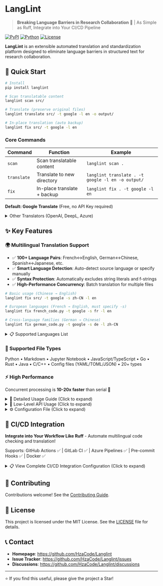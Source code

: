 # LangLint

> **Breaking Language Barriers in Research Collaboration** 🚀 | As Simple as Ruff, Integrate into Your CI/CD Pipeline

[![PyPI](https://badge.fury.io/py/langlint.svg)](https://badge.fury.io/py/langlint)
[![Python](https://img.shields.io/pypi/pyversions/langlint.svg)](https://pypi.org/project/langlint/)
[![License](https://img.shields.io/badge/License-MIT-yellow.svg)](https://opensource.org/licenses/MIT)

**LangLint** is an extensible automated translation and standardization platform designed to eliminate language barriers in structured text for research collaboration.

## 🚀 Quick Start

```bash
# Install
pip install langlint

# Scan translatable content
langlint scan src/

# Translate (preserve original files)
langlint translate src/ -t google -l en -o output/

# In-place translation (auto backup)
langlint fix src/ -t google -l en
```

### Core Commands

| Command | Function | Example |
|---------|----------|---------|
| `scan` | Scan translatable content | `langlint scan .` |
| `translate` | Translate to new directory | `langlint translate . -t google -l en -o output/` |
| `fix` | In-place translate + backup | `langlint fix . -t google -l en` |

**Default: Google Translate** (Free, no API Key required)

<details>
<summary>Other Translators (OpenAI, DeepL, Azure)</summary>

- `openai` - OpenAI GPT (requires `OPENAI_API_KEY`)
- `deepl` - DeepL (requires `DEEPL_API_KEY`)
- `azure` - Azure Translator (requires `AZURE_API_KEY`)

</details>

## ✨ Key Features

### 🌍 Multilingual Translation Support

- ✅ **100+ Language Pairs**: French↔English, German↔Chinese, Spanish↔Japanese, etc.
- ✅ **Smart Language Detection**: Auto-detect source language or specify manually
- ✅ **Syntax Protection**: Automatically excludes string literals and f-strings
- ✅ **High-Performance Concurrency**: Batch translation for multiple files

```bash
# Basic usage (Chinese → English)
langlint fix src/ -t google -s zh-CN -l en

# European languages (French → English, must specify -s)
langlint fix french_code.py -t google -s fr -l en

# Cross-language families (German → Chinese)
langlint fix german_code.py -t google -s de -l zh-CN
```

<details>
<summary>📋 Supported Languages List</summary>

**European Languages**: English (en), French (fr), German (de), Spanish (es), Italian (it), Portuguese (pt), Russian (ru), Dutch (nl), Polish (pl), Swedish (sv)

**Asian Languages**: Simplified Chinese (zh-CN), Traditional Chinese (zh-TW), Japanese (ja), Korean (ko), Thai (th), Vietnamese (vi), Hindi (hi), Indonesian (id)

**Other Languages**: Arabic (ar), Hebrew (he), Turkish (tr), Greek (el), Persian (fa)

**Note**: European languages (French, German, Spanish, Italian, etc.) **must** use the `-s` parameter to specify source language, otherwise they will be misidentified as English!

</details>

### 🔌 Supported File Types
Python • Markdown • Jupyter Notebook • JavaScript/TypeScript • Go • Rust • Java • C/C++ • Config files (YAML/TOML/JSON) • 20+ types

### ⚡ High Performance
Concurrent processing is **10-20x faster** than serial 🚀

<details>
<summary>📖 Detailed Usage Guide (Click to expand)</summary>

### Basic Commands

```bash
# Scan translatable content
langlint scan path/to/files

# Translate to new directory
langlint translate path/to/files -t google -s zh-CN -l en -o output/

# In-place translation (auto backup)
langlint fix path/to/files -t google -s zh-CN -l en
```

### Multilingual Translation Scenarios

```bash
# Scenario 1: Translate French project to English
langlint scan french_project/ -o report.json --format json
langlint translate french_project/ -t google -s fr -l en -o english_project/

# Scenario 2: Generate multilingual documentation
langlint translate docs/ -t google -s en -l zh-CN -o docs_zh/
langlint translate docs/ -t google -s en -l ja -o docs_ja/
langlint translate docs/ -t google -s en -l fr -o docs_fr/

# Scenario 3: Internationalize codebase
langlint fix src/ -t google -s zh-CN -l en
pytest tests/  # Verify functionality
```

### Advanced Parameters

```bash
# Exclude specific files
langlint translate src/ -t google -s zh-CN -l en -o output/ -e "**/test_*" -e "**/__pycache__/"

# Dry-run preview
langlint translate src/ -t google -s fr -l en --dry-run

# Use other translators
langlint translate src/ -t openai -s zh-CN -l en  # Requires OPENAI_API_KEY
langlint translate src/ -t deepl -s zh -l en-US   # Requires DEEPL_API_KEY
```

</details>

<details>
<summary>🔧 Low-Level API Usage (Click to expand)</summary>

LangLint can be used as a Python library in your projects.

#### Basic API Usage

```python
import asyncio
from langlint.core.client import Dispatcher
from langlint.translators.google_translator import GoogleTranslator, GoogleConfig
from langlint.core.types import TranslatableUnit, UnitType
from pathlib import Path

async def translate_file_example():
    """Example of translating a single file"""
    
    # 1. Create translator
    config = GoogleConfig(
        delay_range=(0.3, 0.6),  # Delay 0.3-0.6s per request to avoid rate limits
        timeout=30,
        retry_count=3
    )
    translator = GoogleTranslator(config)
    
    # 2. Create dispatcher
    dispatcher = Dispatcher()
    
    # 3. Parse file
    file_path = Path("example.py")
    result = await dispatcher.parse_file(str(file_path))
    
    if result.success:
        # 4. Translate extracted units
        source_lang = "fr"  # French
        target_lang = "en"  # English
        
        texts = [unit.content for unit in result.units]
        translation_results = await translator.translate_batch(
            texts, 
            source_lang, 
            target_lang
        )
        
        # 5. Create translated units
        translated_units = []
        for unit, trans_result in zip(result.units, translation_results):
            translated_unit = TranslatableUnit(
                content=trans_result.translated_text,
                unit_type=unit.unit_type,
                line_number=unit.line_number,
                column_number=unit.column_number,
                context=unit.context
            )
            translated_units.append(translated_unit)
        
        # 6. Reconstruct file
        original_content = file_path.read_text(encoding='utf-8')
        reconstructed = result.parser.reconstruct_file(
            original_content, 
            translated_units, 
            str(file_path)
        )
        
        # 7. Write output
        output_path = Path("example_translated.py")
        output_path.write_text(reconstructed, encoding='utf-8')
        
        print(f"Translation completed: {output_path}")

# Run example
asyncio.run(translate_file_example())
```

#### Batch Translate Multiple Files

```python
import asyncio
from pathlib import Path
from langlint.core.client import Dispatcher
from langlint.translators.google_translator import GoogleTranslator, GoogleConfig

async def batch_translate_project(
    source_dir: str, 
    output_dir: str, 
    source_lang: str = "zh-CN",
    target_lang: str = "en"
):
    """Batch translate project files"""
    
    translator = GoogleTranslator(GoogleConfig())
    dispatcher = Dispatcher()
    
    source_path = Path(source_dir)
    output_path = Path(output_dir)
    output_path.mkdir(parents=True, exist_ok=True)
    
    # Get all Python files
    py_files = list(source_path.rglob("*.py"))
    
    print(f"Found {len(py_files)} Python files")
    
    for file_path in py_files:
        try:
            print(f"Translating: {file_path}")
            
            # Parse file
            result = await dispatcher.parse_file(str(file_path))
            
            if not result.success or not result.units:
                print(f"  Skipped (no translatable content)")
                continue
            
            # Translate
            texts = [unit.content for unit in result.units]
            translations = await translator.translate_batch(
                texts, source_lang, target_lang
            )
            
            # Reconstruct
            translated_units = [
                unit._replace(content=trans.translated_text)
                for unit, trans in zip(result.units, translations)
            ]
            
            original = file_path.read_text(encoding='utf-8')
            reconstructed = result.parser.reconstruct_file(
                original, translated_units, str(file_path)
            )
            
            # Save
            relative = file_path.relative_to(source_path)
            out_file = output_path / relative
            out_file.parent.mkdir(parents=True, exist_ok=True)
            out_file.write_text(reconstructed, encoding='utf-8')
            
            print(f"  ✓ Completed")
            
        except Exception as e:
            print(f"  ✗ Error: {e}")

# Usage example
asyncio.run(batch_translate_project(
    "src/",           # Source directory
    "src_en/",        # Output directory
    "fr",             # French
    "en"              # English
))
```

#### Custom Translator

```python
from langlint.translators.base import Translator, TranslationResult, TranslationStatus
from typing import List

class CustomTranslator(Translator):
    """Custom translator example"""
    
    def __init__(self, api_key: str):
        super().__init__(name="custom")
        self.api_key = api_key
    
    async def translate(
        self, 
        text: str, 
        source_language: str, 
        target_language: str
    ) -> TranslationResult:
        """Single text translation"""
        # Implement your translation logic
        translated = await self._call_your_api(text, source_language, target_language)
        
        return TranslationResult(
            original_text=text,
            translated_text=translated,
            source_language=source_language,
            target_language=target_language,
            status=TranslationStatus.SUCCESS,
            confidence=0.9,
            metadata={"translator": "custom"}
        )
    
    async def translate_batch(
        self, 
        texts: List[str], 
        source_language: str, 
        target_language: str
    ) -> List[TranslationResult]:
        """Batch translation"""
        # Use concurrency for efficiency
        import asyncio
        tasks = [
            self.translate(text, source_language, target_language) 
            for text in texts
        ]
        return await asyncio.gather(*tasks)
    
    async def _call_your_api(self, text, source, target):
        """Call your translation API"""
        # Implement API call logic
        pass
```

#### 🎯 Best Practices

**1. Performance Optimization**

```python
# ✅ Recommended: Use batch translation
texts = ["text1", "text2", "text3"]
results = await translator.translate_batch(texts, "zh-CN", "en")

# ❌ Avoid: Translate one by one (slow)
for text in texts:
    result = await translator.translate(text, "zh-CN", "en")
```

**2. Error Handling**

```python
try:
    result = await translator.translate(text, source_lang, target_lang)
    if result.status == TranslationStatus.SUCCESS:
        print(f"Translation succeeded: {result.translated_text}")
    else:
        print(f"Translation failed: {result.metadata.get('error')}")
except Exception as e:
    print(f"Exception: {e}")
```

**3. Rate Limit Management**

```python
# Google Translate limit: ~5 requests/sec
config = GoogleConfig(
    delay_range=(0.3, 0.6),  # Delay per request to avoid limits
    retry_count=3,            # Retry attempts on failure
    timeout=30                # Timeout duration
)
translator = GoogleTranslator(config)
```

**4. Concurrency Control**

```python
import asyncio

# Use Semaphore to control concurrency
sem = asyncio.Semaphore(5)  # Max 5 concurrent requests

async def translate_with_limit(text):
    async with sem:
        return await translator.translate(text, "fr", "en")

tasks = [translate_with_limit(t) for t in texts]
results = await asyncio.gather(*tasks)
```

**5. Language Code Standards**

```python
# ✅ Recommended: Use standard language codes
"zh-CN"  # Simplified Chinese
"zh-TW"  # Traditional Chinese
"en"     # English
"fr"     # French
"de"     # German
"es"     # Spanish
"ja"     # Japanese
"ko"     # Korean

# ❌ Avoid: Non-standard codes
"zh"     # Will be auto-converted to zh-CN, but better to specify
"chinese" # Not supported
```

</details>

<details>
<summary>⚙️ Configuration File (Click to expand)</summary>

Configure in `pyproject.toml`:

```toml
[tool.langlint]
translator = "google"
target_lang = "en"
source_lang = ["zh-CN", "ja", "ko"]
exclude = ["**/test_*", "**/data/"]

# Path-specific settings
[tool.langlint."docs/**/*.md"]
translator = "deepl"
```

</details>

## 🤖 CI/CD Integration

**Integrate into Your Workflow Like Ruff** - Automate multilingual code checking and translation!

Supports: GitHub Actions ✅ | GitLab CI ✅ | Azure Pipelines ✅ | Pre-commit Hooks ✅ | Docker ✅

<details>
<summary>📋 View Complete CI/CD Integration Configuration (Click to expand)</summary>

Integrate LangLint into your CI/CD pipeline to automate multilingual code checking and translation, just as simple as using Ruff for code quality checks!

### GitHub Actions Integration ⭐ Recommended

#### 1️⃣ Automatic Translation Coverage Check

Add to `.github/workflows/langlint-check.yml`:

```yaml
name: LangLint Check

on:
  push:
    branches: [main, develop]
  pull_request:
    branches: [main, develop]

jobs:
  langlint-check:
    runs-on: ubuntu-latest
    steps:
      - uses: actions/checkout@v4
      
      - name: Set up Python
        uses: actions/setup-python@v4
        with:
          python-version: '3.11'
      
      - name: Install LangLint
        run: |
          pip install langlint
      
      - name: Scan for translatable content
        run: |
          langlint scan . -o report.json --format json
          
      - name: Check translation requirements
        run: |
          # Check for translatable content
          if [ -s report.json ]; then
            echo "⚠️ Found translatable content. Run 'langlint translate' locally."
            cat report.json
          else
            echo "✅ No translatable content found."
          fi
```

#### 2️⃣ Auto-Translate and Create PR

Automatically translate Chinese code to English and create a Pull Request:

```yaml
name: Auto Translate

on:
  workflow_dispatch:  # Manual trigger
  schedule:
    - cron: '0 0 * * 0'  # Run every Sunday

jobs:
  translate:
    runs-on: ubuntu-latest
    permissions:
      contents: write
      pull-requests: write
    
    steps:
      - uses: actions/checkout@v4
      
      - name: Set up Python
        uses: actions/setup-python@v4
        with:
          python-version: '3.11'
      
      - name: Install LangLint
        run: pip install langlint
      
      - name: Translate code
        run: |
          langlint translate src/ -t google -s zh-CN -l en -o src_en/
      
      - name: Create Pull Request
        uses: peter-evans/create-pull-request@v5
        with:
          token: ${{ secrets.GITHUB_TOKEN }}
          commit-message: 'chore: auto translate to English'
          title: '🌐 Auto-translated code to English'
          body: |
            This PR contains auto-translated code from Chinese to English.
            
            **Translation Details:**
            - Source Language: Chinese (zh-CN)
            - Target Language: English (en)
            - Translator: Google Translate
            
            Please review carefully before merging.
          branch: auto-translate/en
          delete-branch: true
```

#### 3️⃣ Pre-commit Integration Check

Block commits containing untranslated Chinese comments:

```yaml
name: Pre-commit Check

on:
  pull_request:
    types: [opened, synchronize]

jobs:
  check-translation:
    runs-on: ubuntu-latest
    steps:
      - uses: actions/checkout@v4
      
      - name: Set up Python
        uses: actions/setup-python@v4
        with:
          python-version: '3.11'
      
      - name: Install LangLint
        run: pip install langlint
      
      - name: Check for non-English content
        run: |
          # Scan for Chinese content
          langlint scan . -o report.json --format json
          
          # Fail if Chinese content found
          if grep -q '"zh-CN"' report.json; then
            echo "❌ Found Chinese content. Please translate before committing."
            echo "Run: langlint fix . -t google -s zh-CN -l en"
            exit 1
          fi
          
          echo "✅ All content is in English."
```

#### 4️⃣ Multilingual Documentation Auto-Publish

Automatically translate documentation to multiple languages:

```yaml
name: Translate Docs

on:
  push:
    branches: [main]
    paths:
      - 'docs/**'

jobs:
  translate-docs:
    runs-on: ubuntu-latest
    steps:
      - uses: actions/checkout@v4
      
      - name: Set up Python
        uses: actions/setup-python@v4
        with:
          python-version: '3.11'
      
      - name: Install LangLint
        run: pip install langlint
      
      - name: Translate to multiple languages
        run: |
          # Translate to Chinese
          langlint translate docs/ -t google -s en -l zh-CN -o docs_zh/
          
          # Translate to Japanese
          langlint translate docs/ -t google -s en -l ja -o docs_ja/
          
          # Translate to French
          langlint translate docs/ -t google -s en -l fr -o docs_fr/
          
          # Translate to Spanish
          langlint translate docs/ -t google -s en -l es -o docs_es/
      
      - name: Deploy to GitHub Pages
        uses: peaceiris/actions-gh-pages@v3
        with:
          github_token: ${{ secrets.GITHUB_TOKEN }}
          publish_dir: ./
          keep_files: true
```

### Pre-commit Hooks Integration

Like Ruff, add LangLint to your pre-commit configuration.

#### Install pre-commit

```bash
pip install pre-commit
```

#### Configure `.pre-commit-config.yaml`

```yaml
repos:
  # LangLint - Check translatable content
  - repo: local
    hooks:
      - id: langlint-scan
        name: LangLint Scan
        entry: langlint scan
        language: system
        types: [python, markdown]
        pass_filenames: true
        verbose: true
      
      # Optional: Auto-translate (use with caution)
      - id: langlint-fix
        name: LangLint Auto-fix
        entry: langlint fix
        args: [-t, google, -s, zh-CN, -l, en]
        language: system
        types: [python]
        pass_filenames: true
        stages: [manual]  # Manual trigger only
  
  # Ruff - Code checking (for comparison)
  - repo: https://github.com/astral-sh/ruff-pre-commit
    rev: v0.1.0
    hooks:
      - id: ruff
        args: [--fix, --exit-non-zero-on-fix]
```

#### Use pre-commit

```bash
# Install hooks
pre-commit install

# Auto-run on each commit
git commit -m "feat: add new feature"

# Manually run all hooks
pre-commit run --all-files

# Manually trigger translation
pre-commit run langlint-fix --all-files
```

### GitLab CI Integration

Add to `.gitlab-ci.yml`:

```yaml
stages:
  - lint
  - translate

langlint-check:
  stage: lint
  image: python:3.11
  script:
    - pip install langlint
    - langlint scan . -o report.json --format json
    - |
      if [ -s report.json ]; then
        echo "⚠️ Found translatable content"
        cat report.json
      fi
  artifacts:
    paths:
      - report.json
    expire_in: 1 week

langlint-translate:
  stage: translate
  image: python:3.11
  only:
    - main
  script:
    - pip install langlint
    - langlint translate src/ -t google -s zh-CN -l en -o src_en/
  artifacts:
    paths:
      - src_en/
    expire_in: 1 month
```

### Azure Pipelines Integration

Add to `azure-pipelines.yml`:

```yaml
trigger:
  - main
  - develop

pool:
  vmImage: 'ubuntu-latest'

steps:
- task: UsePythonVersion@0
  inputs:
    versionSpec: '3.11'
  displayName: 'Use Python 3.11'

- script: |
    pip install langlint
  displayName: 'Install LangLint'

- script: |
    langlint scan . -o $(Build.ArtifactStagingDirectory)/report.json --format json
  displayName: 'Scan translatable content'

- task: PublishBuildArtifacts@1
  inputs:
    pathToPublish: '$(Build.ArtifactStagingDirectory)'
    artifactName: 'langlint-report'
```

### Docker Integration

#### Dockerfile Example

```dockerfile
FROM python:3.11-slim

WORKDIR /app

# Install LangLint
RUN pip install --no-cache-dir langlint

# Copy source code
COPY . .

# Run translation
CMD ["langlint", "translate", ".", "-t", "google", "-s", "zh-CN", "-l", "en", "-o", "output/"]
```

#### Use Docker Compose

```yaml
version: '3.8'

services:
  langlint:
    image: python:3.11-slim
    volumes:
      - .:/app
    working_dir: /app
    command: >
      sh -c "
        pip install langlint &&
        langlint translate src/ -t google -s zh-CN -l en -o src_en/
      "
```

### VS Code Integration (Coming Soon)

Upcoming VS Code extension will provide:
- ✅ Real-time translation suggestions
- ✅ Right-click menu translation
- ✅ Auto-translate on save
- ✅ Translation status indicator

### Best Practices

#### 1️⃣ Phased Integration

```bash
# Phase 1: Scan only, don't block CI
langlint scan . -o report.json --format json

# Phase 2: Generate warnings
if grep -q '"zh-CN"' report.json; then
  echo "⚠️ Warning: Found translatable content"
fi

# Phase 3: Block commits (strict mode)
if grep -q '"zh-CN"' report.json; then
  echo "❌ Error: Must translate before merging"
  exit 1
fi
```

#### 2️⃣ Use with Ruff

```bash
# First, check code quality with Ruff
ruff check . --fix

# Then, translate with LangLint
langlint fix . -t google -s zh-CN -l en

# Finally, run Ruff again to ensure translated code meets standards
ruff check .
```

#### 3️⃣ Translate Only New Content

```bash
# Get changed files
git diff --name-only origin/main... > changed_files.txt

# Translate only changed files
cat changed_files.txt | xargs langlint fix -t google -s zh-CN -l en
```

#### 4️⃣ Cache Optimization

```yaml
# Enable cache in GitHub Actions
- name: Cache LangLint
  uses: actions/cache@v3
  with:
    path: ~/.cache/langlint
    key: ${{ runner.os }}-langlint-${{ hashFiles('**/*.py') }}
    restore-keys: |
      ${{ runner.os }}-langlint-
```

### Enterprise Deployment

#### Self-hosted Runner

```yaml
jobs:
  translate:
    runs-on: [self-hosted, linux, x64]
    steps:
      - name: Translate with enterprise translator
        env:
          OPENAI_API_KEY: ${{ secrets.OPENAI_API_KEY }}
        run: |
          langlint translate src/ -t openai -s zh-CN -l en -o src_en/
```

#### Secrets Management

```yaml
# Configure in GitHub Secrets
# Settings > Secrets and variables > Actions > New repository secret

env:
  OPENAI_API_KEY: ${{ secrets.OPENAI_API_KEY }}
  DEEPL_API_KEY: ${{ secrets.DEEPL_API_KEY }}
```

Through CI/CD integration, LangLint can become an indispensable part of your development workflow, just like Ruff, automating multilingual code translation and improving team collaboration efficiency!

</details>

## 🤝 Contributing

Contributions welcome! See the [Contributing Guide](CONTRIBUTING.md).

## 📄 License

This project is licensed under the MIT License. See the [LICENSE](LICENSE) file for details.

## 📞 Contact

- **Homepage**: https://github.com/HzaCode/Langlint
- **Issue Tracker**: https://github.com/HzaCode/Langlint/issues
- **Discussions**: https://github.com/HzaCode/Langlint/discussions

---

⭐ If you find this useful, please give the project a Star!
